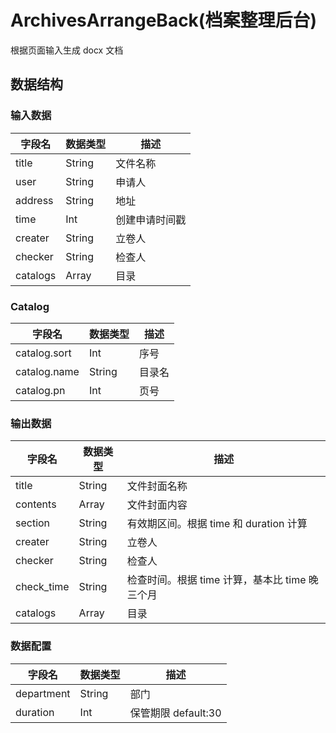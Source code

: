 # ArchivesArrangeBack(档案整理后台)

根据页面输入生成 docx 文档

## 数据结构

### 输入数据

| 字段名   | 数据类型       | 描述           |
| -------- | -------------- | -------------- |
| title    | String         | 文件名称       |
| user     | String         | 申请人         |
| address  | String         | 地址           |
| time     | Int            | 创建申请时间戳 |
| creater  | String         | 立卷人         |
| checker  | String         | 检查人         |
| catalogs | Array<Catalog> | 目录           |

### Catalog

| 字段名       | 数据类型 | 描述   |
| ------------ | -------- | ------ |
| catalog.sort | Int      | 序号   |
| catalog.name | String   | 目录名 |
| catalog.pn   | Int      | 页号   |

### 输出数据

| 字段名     | 数据类型       | 描述                                           |
| ---------- | -------------- | ---------------------------------------------- |
| title      | String         | 文件封面名称                                   |
| contents   | Array<Sting>   | 文件封面内容                                   |
| section    | String         | 有效期区间。根据 time 和 duration 计算         |
| creater    | String         | 立卷人                                         |
| checker    | String         | 检查人                                         |
| check_time | String         | 检查时间。根据 time 计算，基本比 time 晚三个月 |
| catalogs   | Array<Catalog> | 目录                                           |

### 数据配置

| 字段名     | 数据类型 | 描述                |
| ---------- | -------- | ------------------- |
| department | String   | 部门                |
| duration   | Int      | 保管期限 default:30 |
